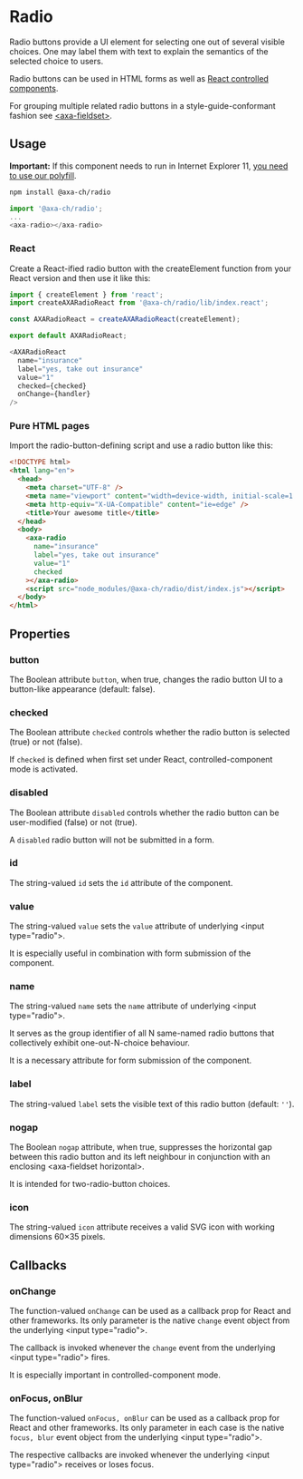 # Radio

Radio buttons provide a UI element for selecting one out of several visible choices.
One may label them with text to explain the semantics of the selected choice to users.

Radio buttons can be used in HTML forms as well as [React controlled components](https://reactjs.org/docs/forms.html#controlled-components).

For grouping multiple related radio buttons in a style-guide-conformant fashion see [&lt;axa-fieldset&gt;](https://github.com/axa-ch/patterns-library/tree/develop/src/components/10-atoms/fieldset).

## Usage

**Important:** If this component needs to run in Internet Explorer 11, [you need to use our polyfill](https://github.com/axa-ch/patterns-library/tree/develop/src/components/05-utils/polyfill).

```bash
npm install @axa-ch/radio
```

```js
import '@axa-ch/radio';
...
<axa-radio></axa-radio>
```

### React

Create a React-ified radio button with the createElement function from your React version and then use it like this:

```js
import { createElement } from 'react';
import createAXARadioReact from '@axa-ch/radio/lib/index.react';

const AXARadioReact = createAXARadioReact(createElement);

export default AXARadioReact;
```

```js
<AXARadioReact
  name="insurance"
  label="yes, take out insurance"
  value="1"
  checked={checked}
  onChange={handler}
/>
```

### Pure HTML pages

Import the radio-button-defining script and use a radio button like this:

```html
<!DOCTYPE html>
<html lang="en">
  <head>
    <meta charset="UTF-8" />
    <meta name="viewport" content="width=device-width, initial-scale=1.0" />
    <meta http-equiv="X-UA-Compatible" content="ie=edge" />
    <title>Your awesome title</title>
  </head>
  <body>
    <axa-radio
      name="insurance"
      label="yes, take out insurance"
      value="1"
      checked
    ></axa-radio>
    <script src="node_modules/@axa-ch/radio/dist/index.js"></script>
  </body>
</html>
```

## Properties

### button

The Boolean attribute `button`, when true, changes the radio button UI to a button-like appearance (default: false).

### checked

The Boolean attribute `checked` controls whether the radio button is selected (true) or not (false).

If `checked` is defined when first set under React, controlled-component mode is activated.

### disabled

The Boolean attribute `disabled` controls whether the radio button can be user-modified (false) or not (true).

A `disabled` radio button will not be submitted in a form.

### id

The string-valued `id` sets the `id` attribute of the component.

### value

The string-valued `value` sets the `value` attribute of underlying &lt;input type="radio"&gt;.

It is especially useful in combination with form submission of the component.

### name

The string-valued `name` sets the `name` attribute of underlying &lt;input type="radio"&gt;.

It serves as the group identifier of all N same-named radio buttons that collectively exhibit one-out-N-choice behaviour.

It is a necessary attribute for form submission of the component.

### label

The string-valued `label` sets the visible text of this radio button (default: `''`).

### nogap

The Boolean `nogap` attribute, when true, suppresses the horizontal gap between this radio button and its left neighbour in conjunction with an enclosing &lt;axa-fieldset horizontal&gt;.

It is intended for two-radio-button choices.

### icon

The string-valued `icon` attribute receives a valid SVG icon with working dimensions 60&times;35 pixels.

## Callbacks

### onChange

The function-valued `onChange` can be used as a callback prop for React and other frameworks.
Its only parameter is the native `change` event object from the underlying &lt;input type="radio"&gt;.

The callback is invoked whenever the `change` event from the underlying &lt;input type="radio"&gt; fires.

It is especially important in controlled-component mode.

### onFocus, onBlur

The function-valued `onFocus, onBlur` can be used as a callback prop for React and other frameworks.
Its only parameter in each case is the native `focus, blur` event object from the underlying &lt;input type="radio"&gt;.

The respective callbacks are invoked whenever the underlying &lt;input type="radio"&gt; receives or loses focus.
